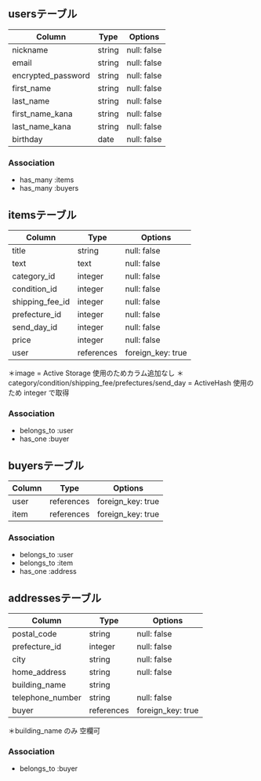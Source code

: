 ## usersテーブル

| Column              | Type    | Options                        |
| ------------------- | ------- | ------------------------------ |
| nickname            | string  | null: false |
| email               | string  | null: false | unique: true |
| encrypted_password  | string  | null: false |
| first_name          | string  | null: false |
| last_name           | string  | null: false |
| first_name_kana     | string  | null: false |
| last_name_kana      | string  | null: false |
| birthday            | date    | null: false |


### Association
- has_many :items
- has_many :buyers



## itemsテーブル

| Column         | Type       | Options                        |
| -------------- | ---------- | ------------------------------ |
| title          | string     | null: false |
| text           | text       | null: false |
| category_id    | integer    | null: false |
| condition_id   | integer    | null: false |
| shipping_fee_id| integer    | null: false |
| prefecture_id  | integer    | null: false |
| send_day_id    | integer    | null: false |
| price          | integer    | null: false |
| user           | references | foreign_key: true | null: false |

＊image = Active Storage 使用のためカラム追加なし
＊category/condition/shipping_fee/prefectures/send_day = ActiveHash 使用のため integer で取得

### Association
- belongs_to :user
- has_one :buyer



## buyersテーブル

| Column | Type       | Options                        |
| ------ | ---------- | ------------------------------ |
| user   | references | foreign_key: true | null: false |
| item   | references | foreign_key: true | null: false |




### Association
- belongs_to :user
- belongs_to :item
- has_one :address

## addressesテーブル

| Column             | Type      | Options                        |
| ------------------ | --------- | ------------------------------ |
| postal_code        | string    | null: false |
| prefecture_id      | integer   | null: false |
| city               | string    | null: false |
| home_address       | string    | null: false |
| building_name      | string    | 
| telephone_number   | string    | null: false |
| buyer              | references| foreign_key: true | null: false |

＊building_name のみ 空欄可

### Association
- belongs_to :buyer
